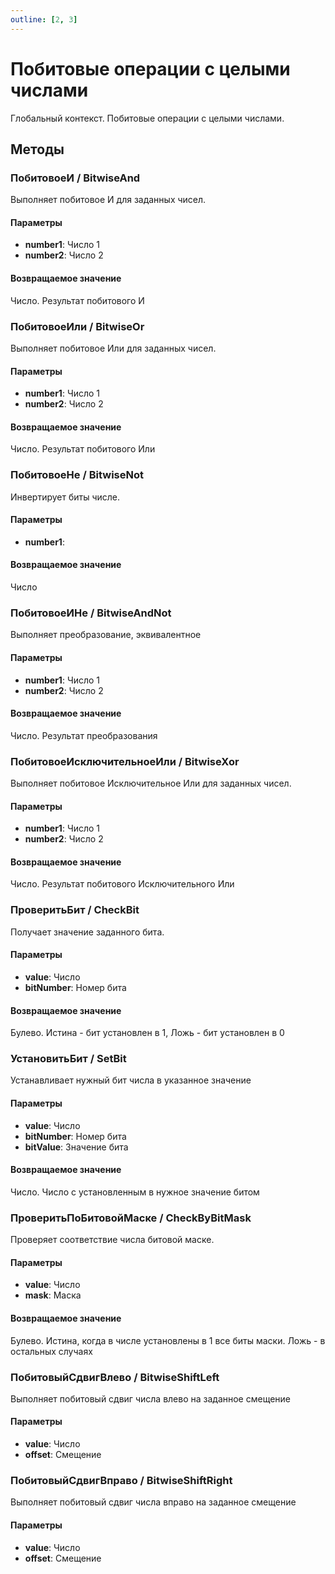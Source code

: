 ```yaml
---
outline: [2, 3]
---
```


# Побитовые операции с целыми числами


Глобальный контекст. Побитовые операции с целыми числами.


## Методы


### ПобитовоеИ / BitwiseAnd


Выполняет побитовое И для заданных чисел.


#### Параметры

* **number1**: Число 1
* **number2**: Число 2

#### Возвращаемое значение


Число. Результат побитового И


### ПобитовоеИли / BitwiseOr


Выполняет побитовое Или для заданных чисел.


#### Параметры

* **number1**: Число 1
* **number2**: Число 2

#### Возвращаемое значение


Число. Результат побитового Или


### ПобитовоеНе / BitwiseNot


Инвертирует биты числе.


#### Параметры

* **number1**: 

#### Возвращаемое значение


Число


### ПобитовоеИНе / BitwiseAndNot


Выполняет преобразование, эквивалентное 


#### Параметры

* **number1**: Число 1
* **number2**: Число 2

#### Возвращаемое значение


Число. Результат преобразования


### ПобитовоеИсключительноеИли / BitwiseXor


Выполняет побитовое Исключительное Или для заданных чисел.


#### Параметры

* **number1**: Число 1
* **number2**: Число 2

#### Возвращаемое значение


Число. Результат побитового Исключительного Или


### ПроверитьБит / CheckBit


Получает значение заданного бита.


#### Параметры

* **value**: Число
* **bitNumber**: Номер бита

#### Возвращаемое значение


Булево. Истина - бит установлен в 1, Ложь - бит установлен в 0


### УстановитьБит / SetBit


Устанавливает нужный бит числа в указанное значение 


#### Параметры

* **value**: Число
* **bitNumber**: Номер бита
* **bitValue**: Значение бита

#### Возвращаемое значение


Число. Число с установленным в нужное значение битом


### ПроверитьПоБитовойМаске / CheckByBitMask


Проверяет соответствие числа битовой маске.


#### Параметры

* **value**: Число
* **mask**: Маска

#### Возвращаемое значение


Булево. Истина, когда в числе установлены в 1 все биты маски.
             Ложь - в остальных случаях


### ПобитовыйСдвигВлево / BitwiseShiftLeft


Выполняет побитовый сдвиг числа влево на заданное смещение


#### Параметры

* **value**: Число
* **offset**: Смещение

### ПобитовыйСдвигВправо / BitwiseShiftRight


Выполняет побитовый сдвиг числа вправо на заданное смещение


#### Параметры

* **value**: Число
* **offset**: Смещение
